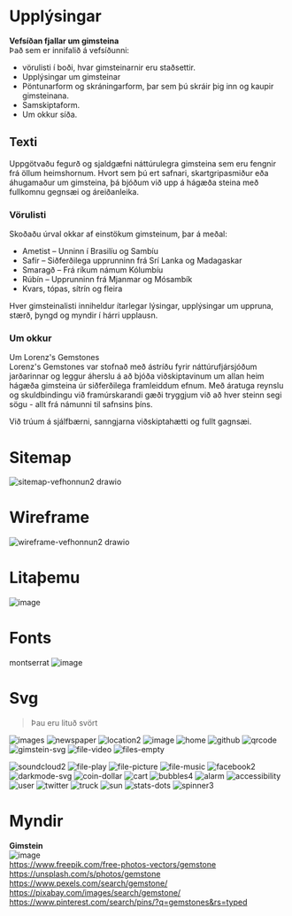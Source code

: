 # Upplýsingar
**Vefsíðan fjallar um gimsteina** <br>
Það sem er innifalið á vefsíðunni:
* vörulisti í boði, hvar gimsteinarnir eru staðsettir.
* Upplýsingar um gimsteinar
* Pöntunarform og skráningarform, þar sem þú skráir þig inn og kaupir gimsteinana.
* Samskiptaform.
* Um okkur síða.

## Texti 
Uppgötvaðu fegurð og sjaldgæfni náttúrulegra gimsteina sem eru fengnir frá öllum heimshornum. Hvort sem þú ert safnari, skartgripasmiður eða áhugamaður um gimsteina, þá bjóðum við upp á hágæða steina með fullkomnu gegnsæi og áreiðanleika. <br>

### Vörulisti
Skoðaðu úrval okkar af einstökum gimsteinum, þar á meðal:
* Ametist – Unninn í Brasilíu og Sambíu
* Safír – Siðferðilega upprunninn frá Srí Lanka og Madagaskar
* Smaragð – Frá ríkum námum Kólumbíu
* Rúbín – Upprunninn frá Mjanmar og Mósambík
* Kvars, tópas, sítrín og fleira

Hver gimsteinalisti inniheldur ítarlegar lýsingar, upplýsingar um uppruna, stærð, þyngd og myndir í hárri upplausn.

### Um okkur
Um Lorenz's Gemstones <br>
Lorenz's Gemstones var stofnað með ástríðu fyrir náttúrufjársjóðum jarðarinnar og leggur áherslu á að bjóða viðskiptavinum um allan heim hágæða gimsteina úr siðferðilega framleiddum efnum. Með áratuga reynslu og skuldbindingu við framúrskarandi gæði tryggjum við að hver steinn segi sögu - allt frá námunni til safnsins þíns. <br>

Við trúum á sjálfbærni, sanngjarna viðskiptahætti og fullt gagnsæi.

# Sitemap
![sitemap-vefhonnun2 drawio](https://github.com/user-attachments/assets/31a64dcf-c3ff-4573-981f-6fedb6935e66)

# Wireframe
![wireframe-vefhonnun2 drawio](https://github.com/user-attachments/assets/e7c2fe2f-396e-4a40-9348-9635a4de7c4d)

# Litaþemu
![image](https://github.com/user-attachments/assets/e6089264-9d39-40d7-832c-1e4dc0e844a4)

# Fonts
montserrat 
![image](https://github.com/user-attachments/assets/479e937c-b9c9-413c-be48-8fe7c615b9a8)

# Svg
> Þau eru lituð svört

![images](https://github.com/user-attachments/assets/1bc5e346-239a-4fe1-acb8-3df8d5b6d0fd)
![newspaper](https://github.com/user-attachments/assets/373e8e2b-9d86-4374-9a7f-9127661ebd01)
![location2](https://github.com/user-attachments/assets/8d3274bc-131e-428a-a954-a4c549c64116)
![image](https://github.com/user-attachments/assets/cd6be4c6-ccaa-434e-bbb6-a706172b4461)
![home](https://github.com/user-attachments/assets/48f0e278-c41b-472b-be26-61393ac8169e)
![github](https://github.com/user-attachments/assets/e7ddbd95-5758-4de0-8499-1fd58594196d)
![qrcode](https://github.com/user-attachments/assets/ece20501-c360-4536-83d4-f811028af2f4)
![gimstein-svg](https://github.com/user-attachments/assets/7f21d843-b192-4c72-ba45-19305fb3c32f)
![file-video](https://github.com/user-attachments/assets/c269d0af-06ce-4535-94cd-bcf6c5b7ef0b)
![files-empty](https://github.com/user-attachments/assets/efa550cc-bb9c-4400-9343-b34448f6190a)


![soundcloud2](https://github.com/user-attachments/assets/b2098c8d-99e8-4f41-9b54-b58b6ab345f6)
![file-play](https://github.com/user-attachments/assets/6bcd5cdd-4e5f-42b3-9e09-f1c5d625da5d)
![file-picture](https://github.com/user-attachments/assets/345e3339-6b15-4b5e-bac6-516b4eed4ecd)
![file-music](https://github.com/user-attachments/assets/ed003355-bc77-41ca-8584-63ce8102b21b)
![facebook2](https://github.com/user-attachments/assets/86b8aec7-628e-4a47-a36e-fa66983a53e7)
![darkmode-svg](https://github.com/user-attachments/assets/b47db87c-c6f7-4666-80c9-b5c625c1aa3c)
![coin-dollar](https://github.com/user-attachments/assets/c6f65b28-9e7b-4a05-acf7-be20dd756c9f)
![cart](https://github.com/user-attachments/assets/b036ee2c-9b81-4917-9bee-577c7eb1e190)
![bubbles4](https://github.com/user-attachments/assets/e1fabd4b-eea2-4770-af4b-2e81fc802d8b)
![alarm](https://github.com/user-attachments/assets/dce05e5e-bd07-4221-80f5-15efae1217a6)
![accessibility](https://github.com/user-attachments/assets/c6b85b79-ac7a-410e-87b5-b3b948f83346)
![user](https://github.com/user-attachments/assets/f5104201-6e60-42f1-a051-5595042f3e71)
![twitter](https://github.com/user-attachments/assets/b4ca86dc-d621-4cb1-a282-9ed123d8881f)
![truck](https://github.com/user-attachments/assets/975edaad-a948-4b8d-8b1f-0a3a73fdf311)
![sun](https://github.com/user-attachments/assets/6b8d63aa-3b26-4fd6-9652-4cc044ab59a4)
![stats-dots](https://github.com/user-attachments/assets/d1cc5c60-26a1-4e53-bccf-0cb4bfde5d77)
![spinner3](https://github.com/user-attachments/assets/8f537054-4372-482f-a37c-35c7649c03fd)


# Myndir
**Gimstein** <br>
![image](https://github.com/user-attachments/assets/99a13492-88c7-432f-ab2e-43b9c7c0cd30) <br>
https://www.freepik.com/free-photos-vectors/gemstone 
https://unsplash.com/s/photos/gemstone 
https://www.pexels.com/search/gemstone/
https://pixabay.com/images/search/gemstone/
https://www.pinterest.com/search/pins/?q=gemstones&rs=typed

